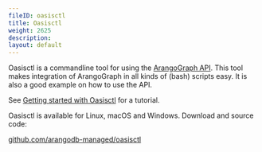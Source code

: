 ```yaml
---
fileID: oasisctl
title: Oasisctl
weight: 2625
description: 
layout: default
---
```

Oasisctl is a commandline tool for using the [ArangoGraph API](../../http/api).
This tool makes integration of ArangoGraph in all kinds of (bash) scripts easy.
It is also a good example on how to use the API.

See [Getting started with Oasisctl](../arangograph-api/oasisctl-getting-started) for a
tutorial.

Oasisctl is available for Linux, macOS and Windows.
Download and source code:

[github.com/arangodb-managed/oasisctl](https://github.com/arangodb-managed/oasisctl/)
